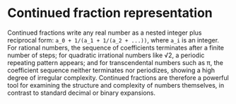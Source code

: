 # Continued fraction representation

Continued fractions write any real number as a nested integer plus reciprocal form: `a_0 + 1/(a_1 + 1/(a_2 + ...))`, where `a_i` is an integer. For rational numbers, the sequence of coefficients terminates after a finite number of steps; for quadratic irrational numbers like √2, a periodic repeating pattern appears; and for transcendental numbers such as π, the coefficient sequence neither terminates nor periodizes, showing a high degree of irregular complexity. Continued fractions are therefore a powerful tool for examining the structure and complexity of numbers themselves, in contrast to standard decimal or binary expansions.